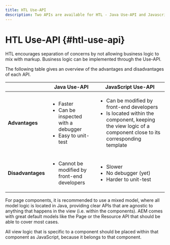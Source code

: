 ```yaml
---
title: HTL Use-API
description: Two APIs are available for HTL - Java Use-API and Javascript Use-API
---
```


# HTL Use-API {#htl-use-api}

HTL encourages separation of concerns by not allowing business logic to mix with markup. Business logic can be implemented through the Use-API. 

The following table gives an overview of the advantages and disadvantages of each API.

||**Java Use-API**|**JavaScript Use-API**|
|--- |--- |--- |
|**Advantages**|<ul><li>Faster</li><li>Can be inspected with a debugger</li><li>Easy to unit-test</li></ul>|<ul><li>Can be modified by front-end developers</li><li>Is located within the component, keeping the view logic of a component close to its corresponding template</li></ul>|
|**Disadvantages**|<ul><li>Cannot be modified by front-end developers</li></ul>|<ul><li>Slower</li><li>No debugger (yet)</li><li>Harder to unit-test</li></ul>|

For page components, it is recommended to use a mixed model, where all model logic is located in Java, providing clear APIs that are agnostic to anything that happens in the view (i.e. within the components). AEM comes with great default models like the Page or the Resource API that should be able to cover most cases.

All view logic that is specific to a component should be placed within that component as JavaScript, because it belongs to that component.
